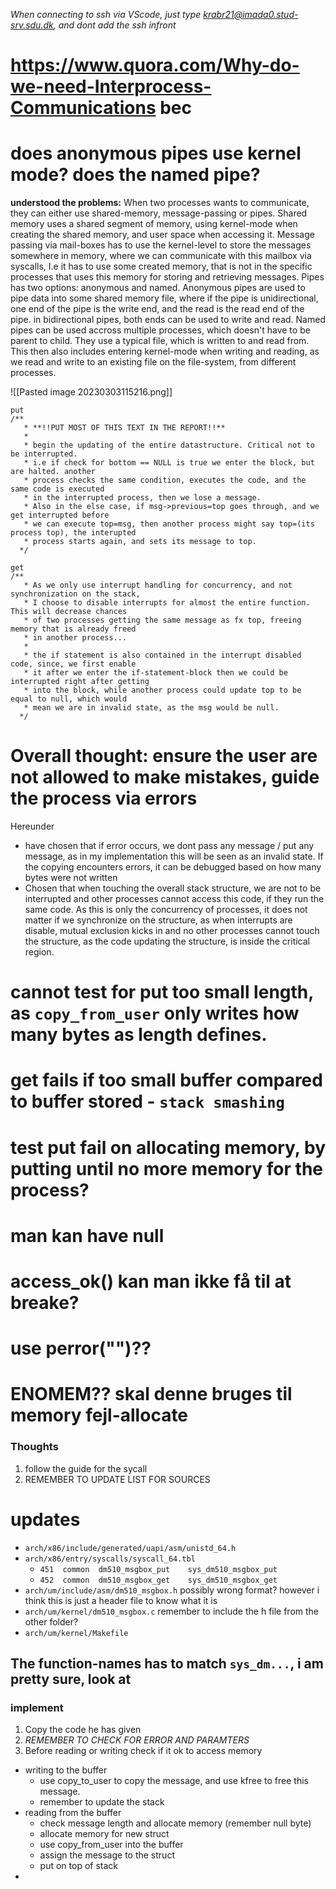 *When connecting to ssh via VScode, just type krabr21@imada0.stud-srv.sdu.dk, and dont add the ssh infront*
# https://www.quora.com/Why-do-we-need-Interprocess-Communications bec
# does anonymous pipes use kernel mode? does the named pipe?
**understood the problems:** When two processes wants to communicate, they can either use shared-memory, message-passing or pipes. Shared memory uses a shared segment of memory, using kernel-mode when creating the shared memory, and user space when accessing it. Message passing via mail-boxes has to use the kernel-level to store the messages somewhere in memory, where we can communicate with this mailbox via syscalls, I.e it has to use some created memory, that is not in the specific processes that uses this memory for storing and retrieving messages. Pipes has two options: anonymous and named. Anonymous pipes are used to pipe data into some shared memory file, where if the pipe is unidirectional, one end of the pipe is the write end, and the read is the read end of the pipe. in bidirectional pipes, both ends can be used to write and read. Named pipes can be used accross multiple processes, which doesn't have to be parent to child. They use a typical file, which is written to and read from. This then also includes entering kernel-mode when writing and reading, as we read and write to an existing file on the file-system, from different processes.


![[Pasted image 20230303115216.png]]

```
put
/**
   * **!!PUT MOST OF THIS TEXT IN THE REPORT!!**
   * 
   * begin the updating of the entire datastructure. Critical not to be interrupted.
   * i.e if check for bottom == NULL is true we enter the block, but are halted. another 
   * process checks the same condition, executes the code, and the same code is executed
   * in the interrupted process, then we lose a message.
   * Also in the else case, if msg->previous=top goes through, and we get interrupted before
   * we can execute top=msg, then another process might say top=(its process top), the interupted
   * process starts again, and sets its message to top.
  */
```

```
get
/**
   * As we only use interrupt handling for concurrency, and not synchronization on the stack,
   * I choose to disable interrupts for almost the entire function. This will decrease chances
   * of two processes getting the same message as fx top, freeing memory that is already freed
   * in another process...
   * 
   * the if statement is also contained in the interrupt disabled code, since, we first enable
   * it after we enter the if-statement-block then we could be interrupted right after getting
   * into the block, while another process could update top to be equal to null, which would
   * mean we are in invalid state, as the msg would be null. 
  */
```
# Overall thought: ensure the user are not allowed to make mistakes, guide the process via errors
Hereunder
* have chosen that if error occurs, we dont pass any message / put any message, as in my implementation this will be seen as an invalid state. If the copying encounters errors, it can be debugged based on how many bytes were not written
* Chosen that when touching the overall stack structure, we are not to be interrupted and other processes cannot access this code, if they run the same code. As this is only the concurrency of processes, it does not matter if we synchronize on the structure, as when interrupts are disable, mutual exclusion kicks in and no other processes cannot touch the structure, as the code updating the structure, is inside the critical region.


# cannot test for put too small length, as `copy_from_user` only writes how many bytes as length defines.

# get fails if too small buffer compared to buffer stored - `stack smashing`

# test put fail on allocating memory, by putting until no more memory for the process?



# man kan have null
# access_ok() kan man ikke få til at breake?

# use perror("")??

# ENOMEM?? skal denne bruges til memory fejl-allocate

### Thoughts
1. follow the guide for the sycall
2. REMEMBER TO UPDATE LIST FOR SOURCES
# updates 
* `arch/x86/include/generated/uapi/asm/unistd_64.h`
* `arch/x86/entry/syscalls/syscall_64.tbl`
	* `451	common	dm510_msgbox_put	sys_dm510_msgbox_put`
	* `452	common	dm510_msgbox_get	sys_dm510_msgbox_get`
* `arch/um/include/asm/dm510_msgbox.h` possibly wrong format? however i think this is just a header file to know what it is
* `arch/um/kernel/dm510_msgbox.c` remember to include the h file from the other folder?
* `arch/um/kernel/Makefile` 
## The function-names has to match `sys_dm...`, i am pretty sure, look at 
### implement 
1. Copy the code he has given
2. *REMEMBER TO CHECK FOR ERROR AND PARAMTERS*
3. Before reading or writing check if it ok to access memory
* writing to the buffer
	* use copy_to_user to copy the message, and use kfree to free this message.
	* remember to update the stack
* reading from the buffer
	* check message length and allocate memory (remember null byte)
	* allocate memory for new struct
	* use copy_from_user into the buffer
	* assign the message to the struct
	* put on top of stack
* 

